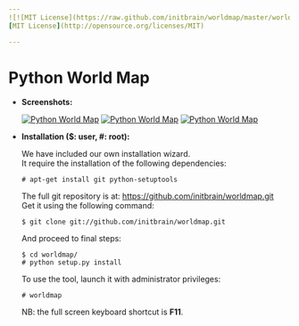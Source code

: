 ```yaml
---
![![MIT License](https://raw.github.com/initbrain/worldmap/master/worldmap/images/logo_mit.png)](http://opensource.org/licenses/MIT)  
[MIT License](http://opensource.org/licenses/MIT)

---
```


Python World Map
=================

*   **Screenshots:**

    [![Python World Map](https://raw.github.com/initbrain/worldmap/master/worldmap/images/screenshot_th.png)](https://raw.github.com/initbrain/worldmap/master/worldmap/images/screenshot.png)
    [![Python World Map](https://raw.github.com/initbrain/worldmap/master/worldmap/images/fast_trace_th.png)](https://raw.github.com/initbrain/worldmap/master/worldmap/images/fast_trace.png)
    [![Python World Map](https://raw.github.com/initbrain/worldmap/master/worldmap/images/traceroute_th.png)](https://raw.github.com/initbrain/worldmap/master/worldmap/images/traceroute.png)


*   **Installation ($: user, #: root):**

    We have included our own installation wizard.  
    It require the installation of the following dependencies:

        # apt-get install git python-setuptools

    The full git repository is at: <https://github.com/initbrain/worldmap.git>  
    Get it using the following command:

        $ git clone git://github.com/initbrain/worldmap.git

    And proceed to final steps:

        $ cd worldmap/
        # python setup.py install

    To use the tool, launch it with administrator privileges:

        # worldmap

    NB: the full screen keyboard shortcut is **F11**.
